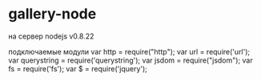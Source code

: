 gallery-node
============

на сервер
nodejs v0.8.22

подключаемые модули
var http = require("http");
var url = require('url');
var querystring = require('querystring');
var jsdom = require("jsdom");
var fs = require('fs');
var $ = require('jquery');
